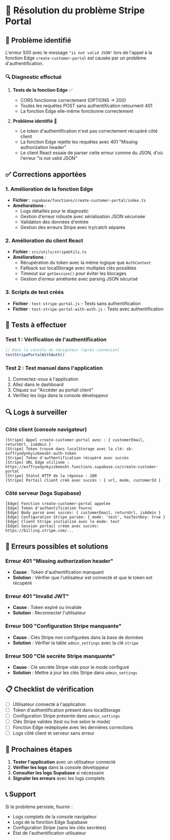 # 🔧 Résolution du problème Stripe Portal

## 🎯 Problème identifié

L'erreur 500 avec le message `"is not valid JSON"` lors de l'appel à la fonction Edge `create-customer-portal` est causée par un problème d'authentification.

### 🔍 Diagnostic effectué

1. **Tests de la fonction Edge** ✅
   - CORS fonctionne correctement (OPTIONS → 200)
   - Toutes les requêtes POST sans authentification retournent 401
   - La fonction Edge elle-même fonctionne correctement

2. **Problème identifié** 🎯
   - Le token d'authentification n'est pas correctement récupéré côté client
   - La fonction Edge rejette les requêtes avec 401 "Missing authorization header"
   - Le client React essaie de parser cette erreur comme du JSON, d'où l'erreur "is not valid JSON"

## ✅ Corrections apportées

### 1. Amélioration de la fonction Edge
- **Fichier** : `supabase/functions/create-customer-portal/index.ts`
- **Améliorations** :
  - Logs détaillés pour le diagnostic
  - Gestion d'erreur robuste avec sérialisation JSON sécurisée
  - Validation des données d'entrée
  - Gestion des erreurs Stripe avec try/catch séparés

### 2. Amélioration du client React
- **Fichier** : `src/utils/stripeUtils.ts`
- **Améliorations** :
  - Récupération du token avec la même logique que `AuthContext`
  - Fallback sur localStorage avec multiples clés possibles
  - Timeout sur `getSession()` pour éviter les blocages
  - Gestion d'erreur améliorée avec parsing JSON sécurisé

### 3. Scripts de test créés
- **Fichier** : `test-stripe-portal.js` - Tests sans authentification
- **Fichier** : `test-stripe-portal-with-auth.js` - Tests avec authentification

## 🧪 Tests à effectuer

### Test 1 : Vérification de l'authentification
```javascript
// Dans la console du navigateur (après connexion)
testStripePortalWithAuth()
```

### Test 2 : Test manuel dans l'application
1. Connectez-vous à l'application
2. Allez dans le dashboard
3. Cliquez sur "Accéder au portail client"
4. Vérifiez les logs dans la console développeur

## 🔍 Logs à surveiller

### Côté client (console navigateur)
```
[Stripe] Appel create-customer-portal avec : { customerEmail, returnUrl, isAdmin }
[Stripe] Token trouvé dans localStorage avec la clé: sb-exffryodynkyizbeesbt-auth-token
[Stripe] Token d'authentification récupéré avec succès
[Stripe] URL Edge utilisée : https://exffryodynkyizbeesbt.functions.supabase.co/create-customer-portal
[Stripe] Statut HTTP de la réponse : 200
[Stripe] Portail client créé avec succès : { url, mode, customerId }
```

### Côté serveur (logs Supabase)
```
[Edge] Fonction create-customer-portal appelée
[Edge] Token d'authentification fourni
[Edge] Body parsé avec succès: { customerEmail, returnUrl, isAdmin }
[Edge] Configuration Stripe parsée: { mode: 'test', hasTestKey: true }
[Edge] Client Stripe initialisé avec le mode: test
[Edge] Session portail créée avec succès: https://billing.stripe.com/...
```

## 🚨 Erreurs possibles et solutions

### Erreur 401 "Missing authorization header"
- **Cause** : Token d'authentification manquant
- **Solution** : Vérifier que l'utilisateur est connecté et que le token est récupéré

### Erreur 401 "Invalid JWT"
- **Cause** : Token expiré ou invalide
- **Solution** : Reconnecter l'utilisateur

### Erreur 500 "Configuration Stripe manquante"
- **Cause** : Clés Stripe non configurées dans la base de données
- **Solution** : Vérifier la table `admin_settings` avec la clé `stripe`

### Erreur 500 "Clé secrète Stripe manquante"
- **Cause** : Clé secrète Stripe vide pour le mode configuré
- **Solution** : Mettre à jour les clés Stripe dans `admin_settings`

## 📋 Checklist de vérification

- [ ] Utilisateur connecté à l'application
- [ ] Token d'authentification présent dans localStorage
- [ ] Configuration Stripe présente dans `admin_settings`
- [ ] Clés Stripe valides (test ou live selon le mode)
- [ ] Fonction Edge redéployée avec les dernières corrections
- [ ] Logs côté client et serveur sans erreur

## 🎯 Prochaines étapes

1. **Tester l'application** avec un utilisateur connecté
2. **Vérifier les logs** dans la console développeur
3. **Consulter les logs Supabase** si nécessaire
4. **Signaler les erreurs** avec les logs complets

## 📞 Support

Si le problème persiste, fournir :
- Logs complets de la console navigateur
- Logs de la fonction Edge Supabase
- Configuration Stripe (sans les clés secrètes)
- État de l'authentification utilisateur 